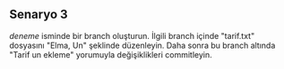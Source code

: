 ## Senaryo 3

*deneme* isminde bir branch  oluşturun. İlgili branch içinde "tarif.txt" dosyasını "Elma, Un" şeklinde düzenleyin. Daha sonra bu branch altında "Tarif un ekleme" yorumuyla değişiklikleri commitleyin. 













